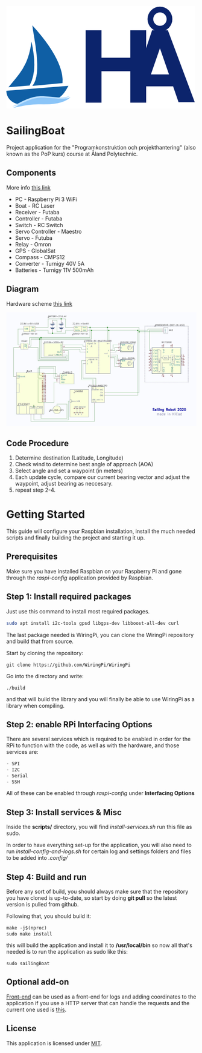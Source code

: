 ![alt text](logo.png "")
# SailingBoat
Project application for the "Programkonstruktion och projekthantering"
(also known as the PoP kurs) course at Åland Polytechnic.

## Components
More info [this link](doc/hardware/components.pdf)
- PC - Raspberry Pi 3 WiFi
- Boat - RC Laser
- Receiver - Futaba
- Controller - Futaba
- Switch - RC Switch
- Servo Controller - Maestro
- Servo - Futuba
- Relay - Omron
- GPS - GlobalSat
- Compass - CMPS12
- Converter - Turnigy 40V 5A
- Batteries - Turnigy 11V 500mAh

## Diagram
Hardware scheme [this link](doc/hardware/scheme_hardware.JPG)

![alt text](doc/hardware/scheme_hardware.JPG "")

## Code Procedure

1. Determine destination (Latitude, Longitude)
2. Check wind to determine best angle of approach (AOA)
3. Select angle and set a waypoint (in meters)
4. Each update cycle, compare our current bearing vector and adjust the
   waypoint, adjust bearing as neccesary.
5. repeat step 2-4.

# Getting Started
This guide will configure your Raspbian installation, install the much
needed scripts and finally building the project and starting it up.

## Prerequisites
Make sure you have installed Raspbian on your Raspberry Pi and gone
through the *raspi-config* application provided by Raspbian.

## Step 1: Install required packages
Just use this command to install most required packages.

```bash
sudo apt install i2c-tools gpsd libgps-dev libboost-all-dev curl
```
The last package needed is WiringPi, you can clone the WiringPi
repository and build that from source.

Start by cloning the repository:
```
git clone https://github.com/WiringPi/WiringPi
```
Go into the directory and write:
```
./build
```
and that will build the library and you will finally be able to use
WiringPi as a library when compiling.

## Step 2: enable RPi Interfacing Options
There are several services which is required to be enabled in order
for the RPi to function with the code, as well as with the hardware,
and those services are:

```
- SPI
- I2C
- Serial
- SSH
```
All of these can be enabled through *raspi-config* under **Interfacing Options**

## Step 3: Install services & Misc

Inside the **scripts/** directory, you will find *install-services.sh*
run this file as sudo.

In order to have everything set-up for the application, you will also
need to run *install-config-and-logs.sh* for certain log and settings
folders and files to be added into *.config/*

## Step 4: Build and run

Before any sort of build, you should always make sure that the
repository you have cloned is up-to-date, so start by doing **git
pull** so the latest version is pulled from github.

Following that, you should build it:

```
make -j$(nproc)
sudo make install
```

this will build the application and install it to **/usr/local/bin**
so now all that's needed is to run the application as sudo like this:

```
sudo sailingBoat
```

## Optional add-on
[Front-end](https://github.com/Dreameh/sailboat-logsite) can
be used as a front-end for logs and adding coordinates to the
application if you use a HTTP server that can handle the requests and
the current one used is [this](https://github.com/Dreameh/python-simple-http).

## License
This application is licensed under [MIT](LICENSE).
